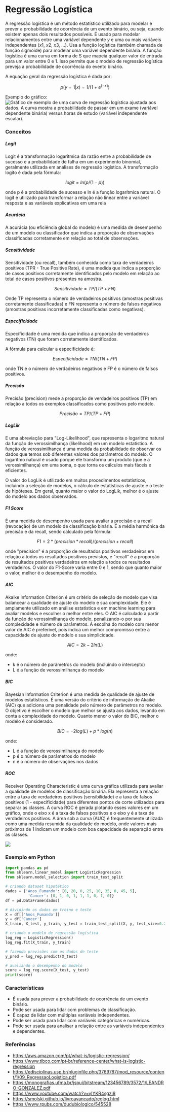 # Regressão Logística

A regressão logística é um método estatístico utilizado para modelar e prever a probabilidade de ocorrência de um evento binário, ou seja, quando existem apenas dois resultados possíveis. É usado para modelar relacionamentos entre uma variável dependente $y$ e uma ou mais variáveis independentes ($x1$, $x2$, $x3$, ...). Usa a função logística (também chamada de função sigmoide) para modelar uma variável dependente binária. A função logística é uma curva em forma de S que mapeia qualquer valor de entrada para um valor entre $0$ e $1$. Isso permite que o modelo de regressão logística preveja a probabilidade de ocorrência do evento binário.

A equação geral da regressão logística é dada por:

$$p(y=1|x) = 1 / (1 + e^(-x))$$

Exemplo do gráfico:
![](arquivos/curva_reglog.png "Gráfico de exemplo de uma curva de regressão logística ajustada aos dados. A curva mostra a probabilidade de passar em um exame (variável dependente binária) versus horas de estudo (variável independente escalar).")

### Conceitos
##### Logit
Logit é a transformação logarítmica da razão entre a probabilidade de sucesso e a probabilidade de falha em um experimento binomial, geralmente utilizada em análises de regressão logística. A transformação logito é dada pela fórmula:

$$logit = ln(p/(1-p))$$

onde p é a probabilidade de sucesso e ln é a função logarítmica natural. O logit é utilizado para transformar a relação não linear entre a variável resposta e as variáveis explicativas em uma rela

##### Acurácia
A acurácia (ou eficiência global do modelo) é uma medida de desempenho de um modelo ou classificador que indica a proporção de observações classificadas corretamente em relação ao total de observações.

##### Sensitividade
Sensitividade (ou recall), também conhecida como taxa de verdadeiros positivos (TPR - True Positive Rate), é uma medida que indica a proporção de casos positivos corretamente identificados pelo modelo em relação ao total de casos positivos presentes na amostra.

$$Sensitividade = TP / (TP + FN)$$

Onde TP representa o número de verdadeiros positivos (amostras positivas corretamente classificadas) e FN representa o número de falsos negativos (amostras positivas incorretamente classificadas como negativas).

##### Especificidade
Especificidade é uma medida que indica a proporção de verdadeiros negativos (TN) que foram corretamente identificados.

A fórmula para calcular a especificidade é:

$$Especificidade = TN / (TN + FP)$$

onde TN é o número de verdadeiros negativos e FP é o número de falsos positivos.

##### Precisão
Precisão (precision) mede a proporção de verdadeiros positivos (TP) em relação a todos os exemplos classificados como positivos pelo modelo.

$$Precisão = TP / (TP + FP)$$

##### LogLik
E uma abreviação para "Log-Likelihood", que representa o logaritmo natural da função de verossimilhança (likelihood) em um modelo estatístico. A função de verossimilhança é uma medida da probabilidade de observar os dados que temos sob diferentes valores dos parâmetros do modelo. O logaritmo natural é usado porque ele transforma um produto (que é a verossimilhança) em uma soma, o que torna os cálculos mais fáceis e eficientes.

O valor do LogLik é utilizado em muitos procedimentos estatísticos, incluindo a seleção de modelos, o cálculo de estatísticas de ajuste e o teste de hipóteses. Em geral, quanto maior o valor do LogLik, melhor é o ajuste do modelo aos dados observados.

##### F1 Score
É uma medida de desempenho usada para avaliar a precisão e a recall (revocação) de um modelo de classificação binária. É a média harmônica da precisão e da recall, sendo calculado pela fórmula:

$$F1 = 2 * (precision * recall) / (precision + recall)$$

onde "precision" é a proporção de resultados positivos verdadeiros em relação a todos os resultados positivos previstos, e "recall" é a proporção de resultados positivos verdadeiros em relação a todos os resultados verdadeiros. O valor do F1-Score varia entre 0 e 1, sendo que quanto maior o valor, melhor é o desempenho do modelo.

##### AIC
Akaike Information Criterion é um critério de seleção de modelo que visa balancear a qualidade de ajuste do modelo e sua complexidade. Ele é amplamente utilizado em análise estatística e em machine learning para avaliar modelos e escolher o melhor entre eles. O AIC é calculado a partir da função de verossimilhança do modelo, penalizando-o por sua complexidade e número de parâmetros. A escolha do modelo com menor valor de AIC é preferível, pois indica um melhor compromisso entre a capacidade de ajuste do modelo e sua simplicidade.

$$AIC = 2k - 2ln(L)$$

onde:
* k é o número de parâmetros do modelo (incluindo o intercepto)
* L é a função de verossimilhança do modelo

##### BIC
Bayesian Information Criterion é uma medida de qualidade de ajuste de modelos estatísticos. É uma versão do critério de informação de Akaike (AIC) que adiciona uma penalidade pelo número de parâmetros no modelo. O objetivo é escolher o modelo que melhor se ajusta aos dados, levando em conta a complexidade do modelo. Quanto menor o valor do BIC, melhor o modelo é considerado.

$$BIC = -2log(L) + p * log(n)$$

onde:
* L é a função de verossimilhança do modelo
* p é o número de parâmetros do modelo
* n é o número de observações nos dados


##### ROC
Receiver Operating Characteristic é uma curva gráfica utilizada para avaliar a qualidade de modelos de classificação binária. Ela representa a relação entre a taxa de verdadeiros positivos (sensibilidade) e a taxa de falsos positivos (1 - especificidade) para diferentes pontos de corte utilizados para separar as classes. A curva ROC é gerada plotando esses valores em um gráfico, onde o eixo x é a taxa de falsos positivos e o eixo y é a taxa de verdadeiros positivos. A área sob a curva (AUC) é frequentemente utilizada como uma medida resumida da qualidade do modelo, onde valores mais próximos de 1 indicam um modelo com boa capacidade de separação entre as classes.

![](arquivos/curva_roc.png)


### Exemplo em Python
```python
import pandas as pd
from sklearn.linear_model import LogisticRegression
from sklearn.model_selection import train_test_split

# criando dataset hipotético
dados = {'Anos_Fumando': [0, 20, 0, 25, 10, 35, 0, 45, 5],
          'Cancer': [0, 1, 0, 1, 1, 1, 0, 1, 0]}
df = pd.DataFrame(dados)

# dividindo os dados em treino e teste
X = df[['Anos_Fumando']]
y = df['Cancer']
X_train, X_test, y_train, y_test = train_test_split(X, y, test_size=0.2)

# criando o modelo de regressão logística
log_reg = LogisticRegression()
log_reg.fit(X_train, y_train)

# fazendo previsões com os dados de teste
y_pred = log_reg.predict(X_test)

# avaliando o desempenho do modelo
score = log_reg.score(X_test, y_test)
print(score)
```

### Características
- É usada para prever a probabilidade de ocorrência de um evento binário.
- Pode ser usada para lidar com problemas de classificação.
- É capaz de lidar com múltiplas variáveis independentes.
- Pode ser usada para lidar com variáveis categóricas e numéricas.
- Pode ser usada para analisar a relação entre as variáveis independentes e dependentes.


### Referências

- https://aws.amazon.com/pt/what-is/logistic-regression/
- https://www.tibco.com/pt-br/reference-center/what-is-logistic-regression
- https://edisciplinas.usp.br/pluginfile.php/3769787/mod_resource/content/1/09_RegressaoLogistica.pdf
- https://monografias.ufma.br/jspui/bitstream/123456789/3572/1/LEANDRO-GONZALEZ.pdf
- https://www.youtube.com/watch?v=yIYKR4sgzI8
- https://smolski.github.io/livroavancado/reglog.html
- https://www.rpubs.com/dudubiologico/545528